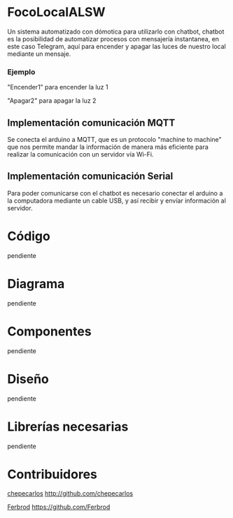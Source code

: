 # FocoLocalALSW
Un sistema automatizado con dómotica para utilizarlo con chatbot, chatbot es la posibilidad de automatizar procesos con mensajería instantanea, en este caso Telegram, aquí para encender y apagar las luces de nuestro local mediante un mensaje.
### Ejemplo
"Encender1" para encender la luz 1

"Apagar2" para apagar la luz 2

## Implementación comunicación MQTT
Se conecta el arduino a MQTT, que es un protocolo "machine to machine" que nos permite mandar la información de manera más eficiente para realizar la comunicación con un servidor vía Wi-Fi.

## Implementación comunicación Serial
Para poder comunicarse con el chatbot es necesario conectar el arduino a la computadora mediante un cable USB, y así recibir y envíar información al servidor.


# Código
pendiente
# Diagrama
pendiente
# Componentes
pendiente
# Diseño
pendiente
# Librerías necesarias
pendiente
# Contribuidores
[chepecarlos](chepecarlos@alswblog.org) http://github.com/chepecarlos

[Ferbrod](fercho20011803@gmail.com) https://github.com/Ferbrod
